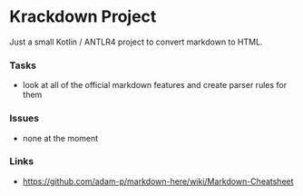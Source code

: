 Krackdown Project
=================

Just a small Kotlin / ANTLR4 project to convert markdown to HTML.

### Tasks

 - look at all of the official markdown features and create parser rules for them

### Issues

 - none at the moment

### Links

 - https://github.com/adam-p/markdown-here/wiki/Markdown-Cheatsheet